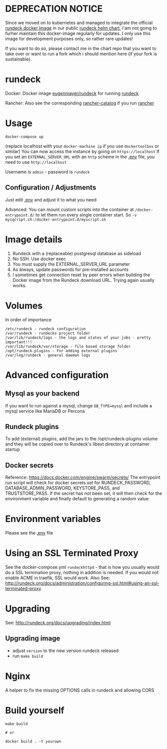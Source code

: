 DEPRECATION NOTICE
==============

Since we moved on to kubernetes and managed to integrate the official [rundeck docker image](https://hub.docker.com/r/rundeck/rundeck/tags) in our public
[rundeck helm chart](https://github.com/EugenMayer/helm-charts/tree/main/charts/rundeck), i'am not going to furher maintain this docker-image regularly for updates. I only use this image for development purposes only, so rather rare updates!

If you want to do so, please contact me in the chart repo that you want to take over or want to run a fork which i should mention here (if your fork is sustainable).

rundeck
==============

Docker: Docker image [eugenmayer/rundeck](https://hub.docker.com/r/eugenmayer/rundeck/) for running [rundeck](http://rundeck.org)

Rancher: Also see the corresponding [rancher-catalog](https://github.com/EugenMayer/docker-rancher-extra-catalogs) if you run [rancher](https://rancher.com/)

# Usage

```
docker-compose up
```

(replace localhost with your `docker-machine ip` if you use `dockertoolbox` or similar)
You can now access the instance by going on `https://localhost`
If you set an `EXTERNAL_SERVER_URL` with an `http` scheme in the [.env](https://github.com/EugenMayer/rundeck/blob/master/.env) file, you need to use `http://localhost`

Username is `admin` - password is `rundeck`
## Configuration / Adjustments 

Just edit [.env](https://github.com/EugenMayer/rundeck/blob/master/.env) and adjust it to what you need

Advanced: You can mount custom scripts into the container at `/docker-entrypoint.d/` to let them 
run every single container start. So `-v mysqcript.sh:/docker-entrypoint.d/myscript.sh`

# Image details

1. Rundeck with a (replaceable) postgresql database as sideload
1. No SSH.  Use docker exec
1. You must supply the EXTERNAL_SERVER_URL parameter
1. As always, update passwords for pre-installed accounts
1. I sometimes get connection reset by peer errors when building the Docker image from the Rundeck download URL.  Trying again usually works.

# Volumes

In order of importance

```
/etc/rundeck - rundeck configuration
/var/rundeck - rundecks project folder
/var/lib/rundeck/logs - the logs and states of your jobs - pretty important!!!
/var/lib/rundeck/var/storage - file based storage folder
/opt/rundeck-plugins - For adding external plugins
/var/log/rundeck - general daemon logs
```

# Advanced configuration

## Mysql as your backend

If you want to run against a mysql, change `DB_TYPE=mysql` and include a mysql service like MariaDB or Percona

## Rundeck plugins
To add (external) plugins, add the jars to the /opt/rundeck-plugins volume and they will be copied over to Rundeck's libext directory at container startup

## Docker secrets
Reference: https://docs.docker.com/engine/swarm/secrets/
The entrypoint run script will check for docker secrets set for RUNDECK_PASSWORD, DATABASE_ADMIN_PASSWORD, KEYSTORE_PASS, and TRUSTSTORE_PASS.  If the secret has not been set, it will then check for the environment variable and finally default to generating a random value.

# Environment variables

Please see the [.env](https://github.com/EugenMayer/rundeck/blob/master/.env) file

# Using an SSL Terminated Proxy
See the docker-compose.yml `rundeckhttpd` - that is how you usually would do a SSL termination proxy, nothing in addition is needed.
If you would not enable ACME in traefik, SSL would work.
Also See: http://rundeck.org/docs/administration/configuring-ssl.html#using-an-ssl-terminated-proxy

# Upgrading
See: http://rundeck.org/docs/upgrading/index.html

## Upgrading image

- adjust `version` to the new version rundeck released
- run `make build`

# Nginx
A helper to fix the missing OPTIONS calls in rundeck and allowing CORS 


# Build yourself

```shell
make build

# or

docker build . -t yourown
```

